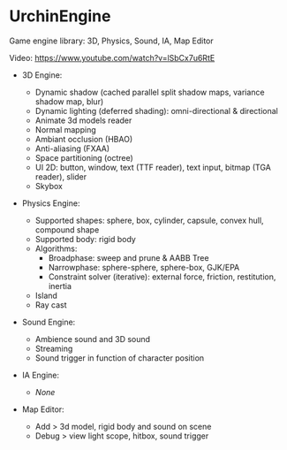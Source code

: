 # UrchinEngine
Game engine library: 3D, Physics, Sound, IA, Map Editor

Video: https://www.youtube.com/watch?v=lSbCx7u6RtE

- 3D Engine:
  - Dynamic shadow (cached parallel split shadow maps, variance shadow map, blur)
  - Dynamic lighting (deferred shading): omni-directional & directional
  - Animate 3d models reader
  - Normal mapping
  - Ambiant occlusion (HBAO)
  - Anti-aliasing (FXAA)
  - Space partitioning (octree)
  - UI 2D: button, window, text (TTF reader), text input, bitmap (TGA reader), slider
  - Skybox

- Physics Engine:
  - Supported shapes: sphere, box, cylinder, capsule, convex hull, compound shape
  - Supported body: rigid body
  - Algorithms:
    - Broadphase: sweep and prune & AABB Tree
    - Narrowphase: sphere-sphere, sphere-box, GJK/EPA
    - Constraint solver (iterative): external force, friction, restitution, inertia
  - Island
  - Ray cast

- Sound Engine:
  - Ambience sound and 3D sound
  - Streaming
  - Sound trigger in function of character position

- IA Engine:
  - *None*
  
- Map Editor:
  - Add > 3d model, rigid body and sound on scene
  - Debug > view light scope, hitbox, sound trigger
